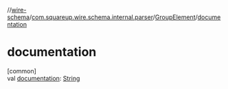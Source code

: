 //[wire-schema](../../../index.md)/[com.squareup.wire.schema.internal.parser](../index.md)/[GroupElement](index.md)/[documentation](documentation.md)

# documentation

[common]\
val [documentation](documentation.md): [String](https://kotlinlang.org/api/latest/jvm/stdlib/kotlin/-string/index.html)
